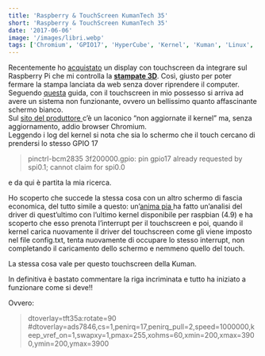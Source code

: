 ```yaml
---
title: 'Raspberry & TouchScreen KumanTech 35'
short: 'Raspberry & TouchScreen KumanTech 35'
date: '2017-06-06'
image: '/images/libri.webp'
tags: ['Chromium', 'GPIO17', 'HyperCube', 'Kernel', 'Kuman', 'Linux', 'OctoPrint', 'Raspberry Pi', 'Raspbian', 'RPi', 'SC06-3.6TFT-UK', 'Touchscreen', 'TouchUI']
---
```


Recentemente ho [acquistato](https://www.amazon.it/gp/product/B01CNLYL1C/ref=oh_aui_detailpage_o02_s00?ie=UTF8&psc=1) un display con touchscreen da integrare sul Raspberry Pi che mi controlla la **[stampate 3D](https://www.thingiverse.com/thing:1752766)**. Così, giusto per poter fermare la stampa lanciata da web senza dover riprendere il computer.  
Seguendo [questa](https://github.com/BillyBlaze/OctoPrint-TouchUI/wiki/Setup:-Boot-to-Browser-(OctoPi-or-Jessie-Light)) guida, con il touchscreen in mio possesso si arriva ad avere un sistema non funzionante, ovvero un bellissimo quanto affascinante schermo bianco.  
Sul [sito del produttore ](http://www.kumantech.com/art/technical-faq_a0052.html)c’è un laconico “non aggiornate il kernel” ma, senza aggiornamento, addio browser Chromium.  
Leggendo i log del kernel si nota che sia lo schermo che il touch cercano di prendersi lo stesso GPIO 17

>pinctrl-bcm2835 3f200000.gpio: pin gpio17 already requested by spi0.1; cannot claim for spi0.0

e da qui è partita la mia ricerca.

Ho scoperto che succede la stessa cosa con un altro schermo di fascia economica, del tutto simile a questo: un’[anima pia ](https://www.raspberrypi.org/forums/viewtopic.php?f=29&t=167934&start=200#p1141445)ha fatto un’analisi del driver di quest’ultimo con l’ultimo kernel disponibile per raspbian (4.9) e ha scoperto che esso prenota l’interrupt per il touchscreen e poi, quando il kernel carica nuovamente il driver del touchscreen come gli viene imposto nel file config.txt, tenta nuovamente di occupare lo stesso interrupt, non completando il caricamento dello schermo e nemmeno quello del touch.

La stessa cosa vale per questo touchscreen della Kuman.

In definitiva è bastato commentare la riga incriminata e tutto ha iniziato a funzionare come si deve!!

Ovvero:

>dtoverlay=tft35a:rotate=90  
>#dtoverlay=ads7846,cs=1,penirq=17,penirq_pull=2,speed=1000000,keep_vref_on=1,swapxy=1,pmax=255,xohms=60,xmin=200,xmax=3900,ymin=200,ymax=3900


